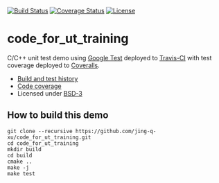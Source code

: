 [![Build Status](https://travis-ci.org/jing-q-xu/code_for_ut_training.svg?branch=master)](https://travis-ci.org/jing-q-xu/code_for_ut_training/builds)
[![Coverage Status](https://coveralls.io/repos/github/jing-q-xu/code_for_ut_training/badge.svg?branch=master)](https://coveralls.io/github/jing-q-xu/code_for_ut_training?branch=master)
[![License](https://img.shields.io/badge/license-%20BSD--3-blue.svg)](../master/LICENSE)


code_for_ut_training
==========

C/C++ unit test demo using [Google Test](https://code.google.com/p/googletest) deployed to
[Travis-CI](https://travis-ci.org/jing-q-xu/code_for_ut_training/builds) with test coverage
deployed to [Coveralls](https://coveralls.io/r/jing-q-xu/code_for_ut_training).

- [Build and test history](https://travis-ci.org/jing-q-xu/code_for_ut_training/builds)
- [Code coverage](https://coveralls.io/r/jing-q-xu/code_for_ut_training)
- Licensed under [BSD-3](../master/LICENSE)


## How to build this demo

```
git clone --recursive https://github.com/jing-q-xu/code_for_ut_training.git
cd code_for_ut_training
mkdir build
cd build
cmake ..
make -j
make test
```
